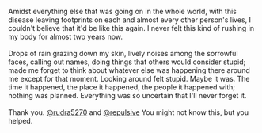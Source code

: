 <!-- ---
layout: post
name: today
title: today
categories: 
- empirical
--- -->

Amidst everything else that was going on in the whole world, with this disease leaving footprints on each and almost every other person's lives, I couldn't believe that it'd be like this again. I never felt this kind of rushing in my body for almost two years now.<br/><br/>
Drops of rain grazing down my skin, lively noises among the sorrowful faces, calling out names, doing things that others would consider stupid; made me forget to think about whatever else was happening there around me except for that moment. Looking around felt stupid. Maybe it was. The time it happened, the place it happened, the people it happened with; nothing was planned. Everything was so uncertain that I'll never forget it.<br/><br/>
Thank you. [@rudra5270](https://www.instagram.com/rudra5270/) and [@repulsive](https://www.instagram.com/repulsive____/?utm_medium=copy_link) You might not know this, but you helped. 